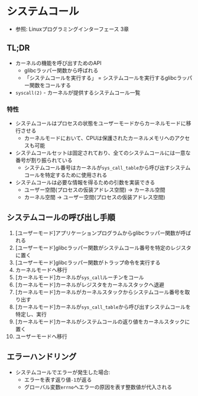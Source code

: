 # システムコール
- 参照: Linuxプログラミングインターフェース 3章

## TL;DR
- カーネルの機能を呼び出すためのAPI
  - glibcラッパー関数から呼ばれる
  - 「システムコールを実行する」 = システムコールを実行するglibcラッパー関数をコールする
- `syscall(2)` - カーネルが提供するシステムコール一覧

### 特性
- システムコールはプロセスの状態をユーザーモードからカーネルモードに移行させる
  - カーネルモードにおいて、CPUは保護されたカーネルメモリへのアクセスも可能
- システムコールセットは固定されており、全てのシステムコールには一意な番号が割り振られている
  - システムコール番号はカーネルが`sys_call_table`から呼び出すシステムコールを特定するために使用される
- システムコールは必要な情報を得るための引数を実装できる
  - ユーザー空間(プロセスの仮装アドレス空間) -> カーネル空間
  - カーネル空間 -> ユーザー空間(プロセスの仮装アドレス空間)

## システムコールの呼び出し手順
1. [ユーザーモード]アプリケーションプログラムからglibcラッパー関数が呼ばれる
2. [ユーザーモード]glibcラッパー関数がシステムコール番号を特定のレジスタに置く
3. [ユーザーモード]glibcラッパー関数がトラップ命令を実行する
4. カーネルモードへ移行
5. [カーネルモード]カーネルが`sys_call`ルーチンをコール
6. [カーネルモード]カーネルがレジスタをカーネルスタックへ退避
7. [カーネルモード]カーネルがカーネルスタックからシステムコール番号を取り出す
8. [カーネルモード]カーネルが`sys_call_table`から呼び出すシステムコールを特定し、実行
9. [カーネルモード]カーネルがシステムコールの返り値をカーネルスタックに置く
10. ユーザーモードへ移行

## エラーハンドリング
- システムコールでエラーが発生した場合:
  - エラーを表す返り値`-1`が返る
  - グローバル変数`errno`へエラーの原因を表す整数値が代入される

